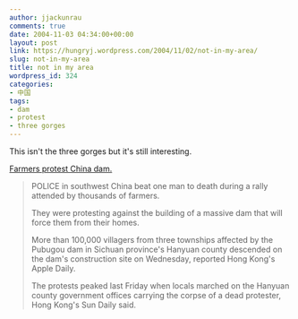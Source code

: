 ```yaml
---
author: jjackunrau
comments: true
date: 2004-11-03 04:34:00+00:00
layout: post
link: https://hungryj.wordpress.com/2004/11/02/not-in-my-area/
slug: not-in-my-area
title: not in my area
wordpress_id: 324
categories:
- 中国
tags:
- dam
- protest
- three gorges
---
```


This isn't the three gorges but it's still interesting.

[Farmers protest China dam.](http://newpaper.asia1.com.sg/top/story/0,4136,76510,00.html)


<blockquote>POLICE in southwest China beat one man to death during a rally attended by thousands of farmers.

They were protesting against the building of a massive dam that will force them from their homes.

More than 100,000 villagers from three townships affected by the Pubugou dam in Sichuan province's Hanyuan county descended on the dam's construction site on Wednesday, reported Hong Kong's Apple Daily.

The protests peaked last Friday when locals marched on the Hanyuan county government offices carrying the corpse of a dead protester, Hong Kong's Sun Daily said.</blockquote>
